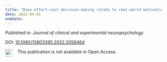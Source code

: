 ```yaml
---
title: "Does effort-cost decision-making relate to real-world motivation in people living with HIV?"
date: 2022-04-01
enddate:
---
```


Published in: *Journal of clinical and experimental neuropsychology*

DOI: [10.1080/13803395.2022.2058464](https://doi.org/10.1080/13803395.2022.2058464)

<img src=https://upload.wikimedia.org/wikipedia/commons/thumb/0/0e/Closed_Access_logo_transparent.svg/1200px-Closed_Access_logo_transparent.svg.png alt="drawing" width="25" align="left"/> &nbsp;&nbsp;&nbsp;This publication is not available in Open Access.


